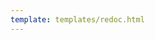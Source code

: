 ```yaml
---
template: templates/redoc.html
---
```



<redoc spec-url='{{base_path}}/apis/restapis/script-library.yaml'></redoc>
<script src="https://cdn.jsdelivr.net/npm/redoc@next/bundles/redoc.standalone.js"> </script>